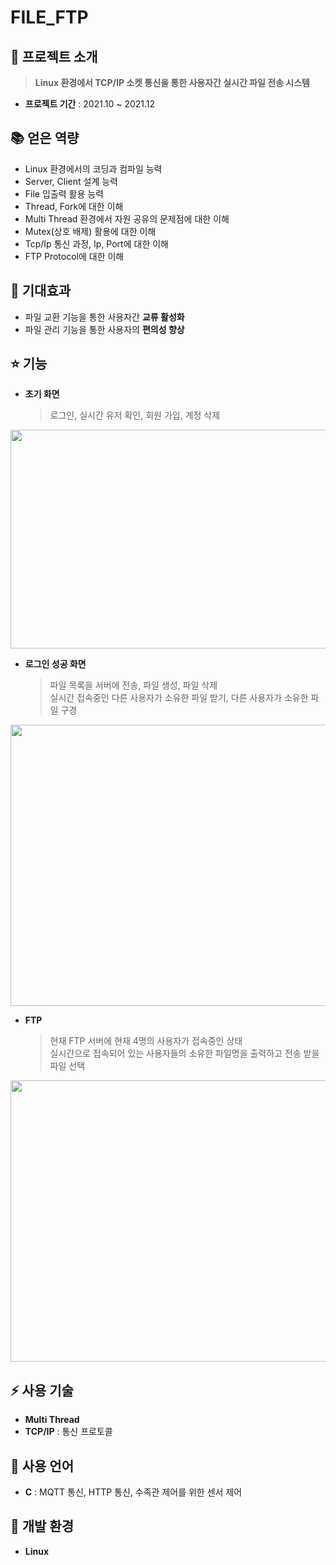 # FILE_FTP

## 👋 프로젝트 소개
> **Linux 환경에서 TCP/IP 소켓 통신을 통한 사용자간 실시간 파일 전송 시스템**
- **프로젝트 기간** : 2021.10 ~ 2021.12

## :books: 얻은 역량
- Linux 환경에서의 코딩과 컴파일 능력
- Server, Client 설계 능력
- File 입출력 활용 능력
- Thread, Fork에 대한 이해
- Multi Thread 환경에서 자원 공유의 문제점에 대한 이해
- Mutex(상호 배제) 활용에 대한 이해
- Tcp/Ip 통신 과정, Ip, Port에 대한 이해
- FTP Protocol에 대한 이해

## :pushpin: 기대효과
- 파일 교환 기능을 통한 사용자간 **교류 활성화**
- 파일 관리 기능을 통한 사용자의 **편의성 향상**

## ⭐ 기능
- **초기 화면**
    > 로그인, 실시간 유저 확인, 회원 가입, 계정 삭제
<p align="center"><img src="https://user-images.githubusercontent.com/90883534/215122156-7486a301-d5eb-4c89-9b9f-cc8a5bfc878b.png" width="650" height="350"/></p>

- **로그인 성공 화면**
    > 파일 목록을 서버에 전송, 파일 생성, 파일 삭제 <br>
    > 실시간 접속중인 다른 사용자가 소유한 파일 받기, 다른 사용자가 소유한 파일 구경
<p align="center"><img src="https://user-images.githubusercontent.com/90883534/215122666-a81908c8-675b-42ca-a51c-d8781feb6a18.png" width="650" height="450"/></p>

- **FTP**
    > 현재 FTP 서버에 현재 4명의 사용자가 접속중인 상태<br>
    > 실시간으로 접속되어 있는 사용자들의 소유한 파일명을 출력하고 전송 받을 파일 선택
<p align="center"><img src="https://user-images.githubusercontent.com/90883534/215122958-a39ae139-5560-4b75-bad6-311d05cccfb8.png" width="650" height="450"/></p>

## ⚡ 사용 기술
- **Multi Thread** 
- **TCP/IP** : 통신 프로토콜

## 📝 사용 언어
- **C** : MQTT 통신, HTTP 통신, 수족관 제어를 위한 센서 제어

## 🔆 개발 환경
- **Linux**








